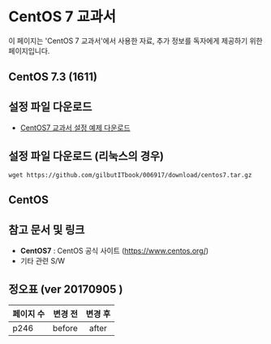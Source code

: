 

# CentOS 7  교과서

이 페이지는 'CentOS 7 교과서'에서 사용한 자료, 추가 정보를 독자에게 제공하기 위한 페이지입니다.

## CentOS 7.3 (1611)



 ## 설정 파일 다운로드
 
  - [CentOS7  교과서 설정 예제 다운로드](https://github.com/gilbutITbook/006917/download/centos7.tar.gz)
  
 ## 설정 파일 다운로드 (리눅스의 경우)

	wget https://github.com/gilbutITbook/006917/download/centos7.tar.gz 
    
 ## CentOS  
 
 ## 참고 문서 및 링크 
 - **CentOS7** : CentOS 공식 사이트  (<https://www.centos.org/>)
 - 기타 관련 S/W
  
 
 ## 정오표 (ver 20170905 )
 
| 페이지 수 | 변경 전 | 변경 후 | 
|:-------|-------:|:------:|
|   p246    |   before    |  after    |
  
<br>
<br>
<br>